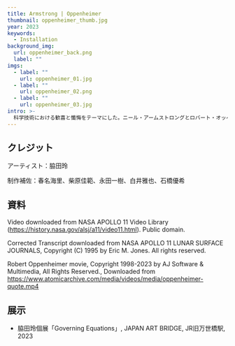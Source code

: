 ```yaml
---
title: Armstrong | Oppenheimer
thumbnail: oppenheimer_thumb.jpg
year: 2023
keywords:
  - Installation
background_img:
  url: oppenheimer_back.png
  label: ""
imgs:
  - label: ""
    url: oppenheimer_01.jpg
  - label: ""
    url: oppenheimer_02.png
  - label: ""
    url: oppenheimer_03.jpg
intro: >-
  科学技術における歓喜と懺悔をテーマにした。ニール・アームストロングとロバート・オッペンハイマーの映像は尺も音量もぴたりと合わせてあり、同じタイミングで再生される。両者の言葉はお互いをかき消すように空間に広がり、永遠にループ再生される。
---
```


## クレジット

アーティスト：脇田玲

制作補佐：春名海里、柴原佳範、永田一樹、白井雅也、石橋優希

## 資料

Video downloaded from NASA APOLLO 11 Video Library (https://history.nasa.gov/alsj/a11/video11.html). Public domain.

Corrected Transcript downloaded from NASA APOLLO 11 LUNAR SURFACE JOURNALS, Copyright (C) 1995 by Eric M. Jones. All rights reserved.

Robert Oppenheimer movie, Copyright 1998-2023 by AJ Software & Multimedia, All Rights Reserved., Downloaded from https://www.atomicarchive.com/media/videos/media/oppenheimer-quote.mp4

## 展示

- 脇田玲個展「Governing Equations」, JAPAN ART BRIDGE, JR旧万世橋駅, 2023
